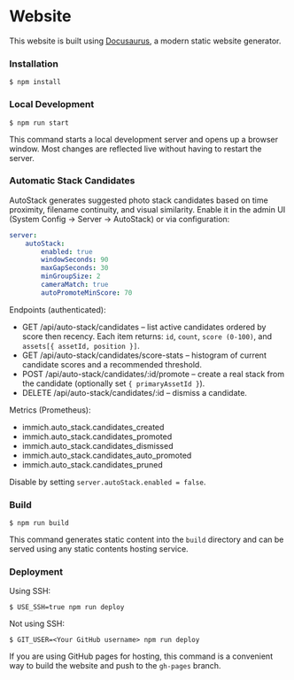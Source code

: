 # Website

This website is built using [Docusaurus](https://docusaurus.io/), a modern static website generator.

### Installation

```
$ npm install
```

### Local Development

```
$ npm run start
```

This command starts a local development server and opens up a browser window. Most changes are reflected live without having to restart the server.


### Automatic Stack Candidates

AutoStack generates suggested photo stack candidates based on time proximity, filename continuity, and visual similarity. Enable it in the admin UI (System Config → Server → AutoStack) or via configuration:

```yaml
server:
	autoStack:
		enabled: true
		windowSeconds: 90
		maxGapSeconds: 30
		minGroupSize: 2
		cameraMatch: true
		autoPromoteMinScore: 70
```

Endpoints (authenticated):
- GET /api/auto-stack/candidates – list active candidates ordered by score then recency. Each item returns: `id`, `count`, `score (0-100)`, and `assets[{ assetId, position }]`.
- GET /api/auto-stack/candidates/score-stats – histogram of current candidate scores and a recommended threshold.
- POST /api/auto-stack/candidates/:id/promote – create a real stack from the candidate (optionally set `{ primaryAssetId }`).
- DELETE /api/auto-stack/candidates/:id – dismiss a candidate.

Metrics (Prometheus):
- immich.auto_stack.candidates_created
- immich.auto_stack.candidates_promoted
- immich.auto_stack.candidates_dismissed
- immich.auto_stack.candidates_auto_promoted
- immich.auto_stack.candidates_pruned

Disable by setting `server.autoStack.enabled = false`.
### Build

```
$ npm run build
```

This command generates static content into the `build` directory and can be served using any static contents hosting service.

### Deployment

Using SSH:

```
$ USE_SSH=true npm run deploy
```

Not using SSH:

```
$ GIT_USER=<Your GitHub username> npm run deploy
```

If you are using GitHub pages for hosting, this command is a convenient way to build the website and push to the `gh-pages` branch.
